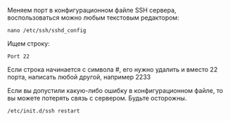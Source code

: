 Меняем порт в конфигурационном файле SSH сервера, воспользоваться можно любым текстовым редактором:

`nano /etc/ssh/sshd_config`

Ищем строку:

`Port 22`

Если строка начинается с символа #, его нужно удалить и вместо 22 порта, написать любой другой, например 2233

Если вы допустили какую-либо ошибку в конфигурационном файле, то вы можете потерять связь с сервером. Будьте осторожны.

`/etc/init.d/ssh restart`
